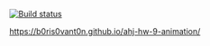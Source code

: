 [![Build status](https://ci.appveyor.com/api/projects/status/frlfo7udekyqptd5/branch/main?svg=true)](https://ci.appveyor.com/project/b0ris0vant0n/ahj-hw-9-animation/branch/main)

https://b0ris0vant0n.github.io/ahj-hw-9-animation/
